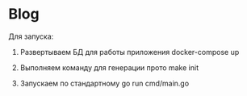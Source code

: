 # Blog

Для запуска:

1. Развертываем БД для работы приложения
docker-compose up

2. Выполняем команду для генерации прото
make init

3. Запускаем по стандартному
go run cmd/main.go
